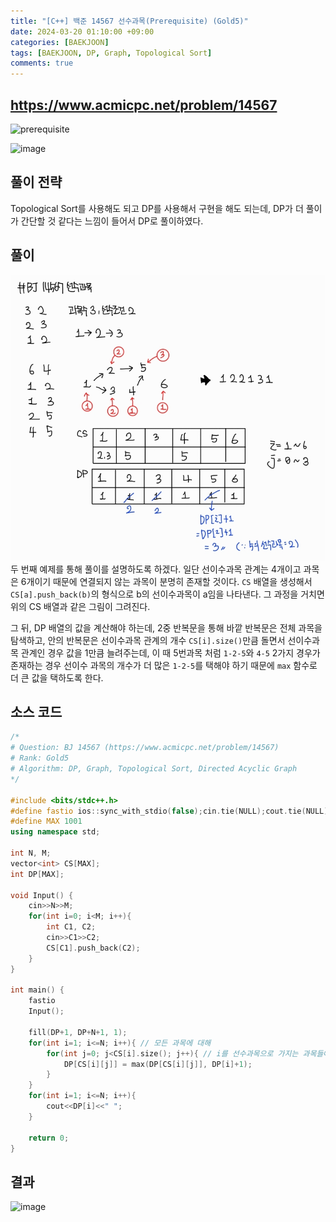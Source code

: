 ```yaml
---
title: "[C++] 백준 14567 선수과목(Prerequisite) (Gold5)"
date: 2024-03-20 01:10:00 +09:00
categories: [BAEKJOON]
tags: [BAEKJOON, DP, Graph, Topological Sort]
comments: true
---
```


## <https://www.acmicpc.net/problem/14567>

![prerequisite](https://thx2.sfo2.cdn.digitaloceanspaces.com/detail_meaning/%EC%84%A0%EC%88%98%EA%B3%BC%EB%AA%A9_1.webp)

![image](https://github.com/Hyunjoon83/Hyunjoon83.github.io/assets/141709404/bbc4757b-3da2-46ec-9593-30dfd3093995)

## 풀이 전략

Topological Sort를 사용해도 되고 DP를 사용해서 구현을 해도 되는데, DP가 더 풀이가 간단할 것 같다는 느낌이 들어서 DP로 풀이하였다.

## 풀이

![sol](https://github.com/Hyunjoon83/Algorithm_Study/raw/main/10%EC%A3%BC%EC%B0%A8%20%EC%8A%A4%ED%84%B0%EB%94%94/%ED%92%80%EC%9D%B4/BJ%2014567%20(Prerequisite.cpp)%20%ED%92%80%EC%9D%B4.jpg)
두 번째 예제를 통해 풀이를 설명하도록 하겠다.
일단 선이수과목 관계는 4개이고 과목은 6개이기 때문에 연결되지 않는 과목이 분명히 존재할 것이다.
```CS``` 배열을 생성해서 ```CS[a].push_back(b)```의 형식으로 b의 선이수과목이 a임을 나타낸다. 그 과정을 거치면 위의 CS 배열과 같은 그림이 그려진다.

그 뒤, DP 배열의 값을 계산해야 하는데, 2중 반복문을 통해 바깥 반복문은 전체 과목을 탐색하고, 안의 반복문은 선이수과목 관계의 개수 ```CS[i].size()```만큼 돌면서 선이수과목 관계인 경우 값을 1만큼 늘려주는데, 이 때 5번과목 처럼 ```1-2-5```와 ```4-5``` 2가지 경우가 존재하는 경우 선이수 과목의 개수가 더 많은 ```1-2-5```를 택해야 하기 때문에 ```max``` 함수로 더 큰 값을 택하도록 한다.

## 소스 코드

```cpp
/*
# Question: BJ 14567 (https://www.acmicpc.net/problem/14567)
# Rank: Gold5
# Algorithm: DP, Graph, Topological Sort, Directed Acyclic Graph
*/

#include <bits/stdc++.h>
#define fastio ios::sync_with_stdio(false);cin.tie(NULL);cout.tie(NULL);
#define MAX 1001
using namespace std;

int N, M;
vector<int> CS[MAX];
int DP[MAX];

void Input() {
    cin>>N>>M;
    for(int i=0; i<M; i++){
        int C1, C2;
        cin>>C1>>C2;
        CS[C1].push_back(C2);
    }
}

int main() {
    fastio
    Input();
    
    fill(DP+1, DP+N+1, 1);
    for(int i=1; i<=N; i++){ // 모든 과목에 대해
        for(int j=0; j<CS[i].size(); j++){ // i를 선수과목으로 가지는 과목들에 대해
            DP[CS[i][j]] = max(DP[CS[i][j]], DP[i]+1);
        }
    }
    for(int i=1; i<=N; i++){
        cout<<DP[i]<<" ";
    }

    return 0;
}
```

## 결과

![image](https://github.com/Hyunjoon83/Hyunjoon83.github.io/assets/141709404/88079941-6809-4e1f-9993-40b3727afc4a)
